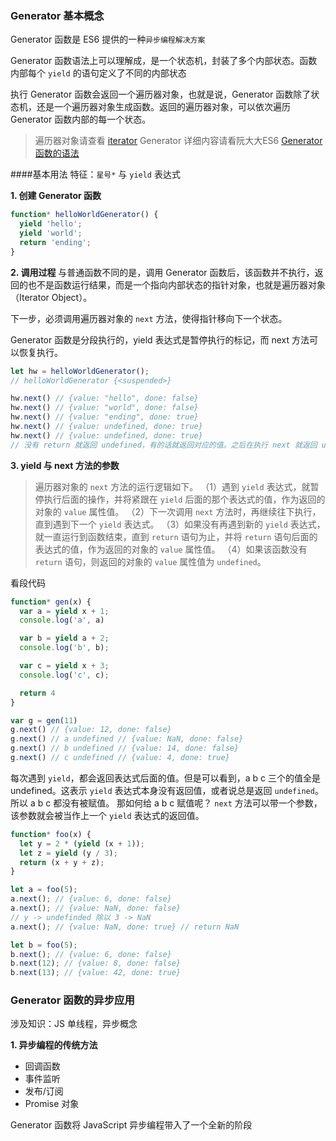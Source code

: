 ### Generator 基本概念
Generator 函数是 ES6 提供的一种`异步编程解决方案`

Generator 函数语法上可以理解成，是一个状态机，封装了多个内部状态。函数内部每个 `yield` 的语句定义了不同的内部状态

执行 Generator 函数会返回一个遍历器对象，也就是说，Generator 函数除了状态机，还是一个遍历器对象生成函数。返回的遍历器对象，可以依次遍历 Generator 函数内部的每一个状态。

> 遍历器对象请查看 [iterator](https://es6.ruanyifeng.com/#docs/iterator)
> Generator 详细内容请看阮大大ES6 [Generator 函数的语法](https://es6.ruanyifeng.com/#docs/generator)

####基本用法
特征：`星号*` 与 `yield` 表达式

**1. 创建 Generator 函数**
```js
function* helloWorldGenerator() {
  yield 'hello';
  yield 'world';
  return 'ending';
}
```

**2. 调用过程**
与普通函数不同的是，调用 Generator 函数后，该函数并不执行，返回的也不是函数运行结果，而是一个指向内部状态的指针对象，也就是遍历器对象（Iterator Object）。

下一步，必须调用遍历器对象的 `next` 方法，使得指针移向下一个状态。

Generator 函数是分段执行的，yield 表达式是暂停执行的标记，而 next 方法可以恢复执行。
```js
let hw = helloWorldGenerator();
// helloWorldGenerator {<suspended>}

hw.next() // {value: "hello", done: false}
hw.next() // {value: "world", done: false}
hw.next() // {value: "ending", done: true}
hw.next() // {value: undefined, done: true}
hw.next() // {value: undefined, done: true}
// 没有 return 就返回 undefined，有的话就返回对应的值。之后在执行 next 就返回 undefined
```

**3. yield 与 next 方法的参数**
> 遍历器对象的 `next` 方法的运行逻辑如下。
（1）遇到 `yield` 表达式，就暂停执行后面的操作，并将紧跟在 `yield` 后面的那个表达式的值，作为返回的对象的 `value` 属性值。
（2）下一次调用 `next` 方法时，再继续往下执行，直到遇到下一个 `yield` 表达式。
（3）如果没有再遇到新的 `yield` 表达式，就一直运行到函数结束，直到 `return` 语句为止，并将 `return` 语句后面的表达式的值，作为返回的对象的 `value` 属性值。
（4）如果该函数没有 `return` 语句，则返回的对象的 `value` 属性值为 `undefined`。

看段代码
```js
function* gen(x) {
  var a = yield x + 1;
  console.log('a', a)

  var b = yield a + 2;
  console.log('b', b);

  var c = yield x + 3;
  console.log('c', c);

  return 4
}

var g = gen(11)
g.next() // {value: 12, done: false}
g.next() // a undefined // {value: NaN, done: false}
g.next() // b undefined // {value: 14, done: false}
g.next() // c undefined // {value: 4, done: true}
```
每次遇到 `yield`，都会返回表达式后面的值。但是可以看到，a b c 三个的值全是 undefined。这表示 `yield` 表达式本身没有返回值，或者说总是返回 `undefined`。所以 a b c 都没有被赋值。
那如何给 a b c 赋值呢？ `next` 方法可以带一个参数，该参数就会被当作上一个 `yield` 表达式的返回值。
```js
function* foo(x) {
  let y = 2 * (yield (x + 1));
  let z = yield (y / 3);
  return (x + y + z);
}

let a = foo(5);
a.next(); // {value: 6, done: false}
a.next(); // {value: NaN, done: false} 
// y -> undefinded 除以 3 -> NaN
a.next(); // {value: NaN, done: true} // return NaN

let b = foo(5);
b.next(); // {value: 6, done: false}
b.next(12); // {value: 8, done: false}
b.next(13); // {value: 42, done: true}
```

### Generator 函数的异步应用
涉及知识：JS 单线程，异步概念

**1. 异步编程的传统方法**
- 回调函数
- 事件监听
- 发布/订阅
- Promise 对象

Generator 函数将 JavaScript 异步编程带入了一个全新的阶段